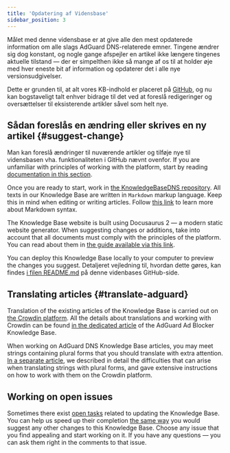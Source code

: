 ```yaml
---
title: 'Opdatering af Vidensbase'
sidebar_position: 3
---
```


Målet med denne vidensbase er at give alle den mest opdaterede information om alle slags AdGuard DNS-relaterede emner. Tingene ændrer sig dog konstant, og nogle gange afspejler en artikel ikke længere tingenes aktuelle tilstand — der er simpelthen ikke så mange af os til at holder øje med hver eneste bit af information og opdaterer det i alle nye versionsudgivelser.

Dette er grunden til, at alt vores KB-indhold er placeret på [GitHub](https://github.com/AdguardTeam/KnowledgeBaseDNS), og nu kan bogstaveligt talt enhver bidrage til det ved at foreslå redigeringer og oversættelser til eksisterende artikler såvel som helt nye.

## Sådan foreslås en ændring eller skrives en ny artikel {#suggest-change}

Man kan foreslå ændringer til nuværende artikler og tilføje nye til vidensbasen vha. funktionaliteten i GitHub nævnt ovenfor. If you are unfamiliar with principles of working with the platform, start by reading [documentation in this section](https://docs.github.com/en).

Once you are ready to start, work in [the KnowledgeBaseDNS repository](https://github.com/AdguardTeam/KnowledgeBaseDNS). All texts in our Knowledge Base are written in `Markdown` markup language. Keep this in mind when editing or writing articles. Follow [this link](https://docs.github.com/en/get-started/writing-on-github/getting-started-with-writing-and-formatting-on-github/basic-writing-and-formatting-syntax) to learn more about Markdown syntax.

The Knowledge Base website is built using Docusaurus 2 — a modern static website generator. When suggesting changes or additions, take into account that all documents must comply with the principles of the platform. You can read about them in [the guide available via this link](https://docusaurus.io/docs/category/guides).

You can deploy this Knowledge Base locally to your computer to preview the changes you suggest. Detaljeret vejledning til, hvordan dette gøres, kan findes [i filen README.md](https://github.com/AdguardTeam/KnowledgeBaseDNS/blob/master/README.md) på denne videnbases GitHub-side.

## Translating articles {#translate-adguard}

Translation of the existing articles of the Knowledge Base is carried out on [the Crowdin platform](https://crowdin.com/project/adguard-knowledge-bases). All the details about translations and working with Crowdin can be found [in the dedicated article](https://kb.adguard.com/en/general/adguard-translations) of the AdGuard Ad Blocker Knowledge Base.

When working on AdGuard DNS Knowledge Base articles, you may meet strings containing plural forms that you should translate with extra attention. [In a separate article](https://kb.adguard.com/en/miscellaneous/plurals), we described in detail the difficulties that can arise when translating strings with plural forms, and gave extensive instructions on how to work with them on the Crowdin platform.

## Working on open issues

Sometimes there exist [open tasks](https://github.com/AdguardTeam/KnowledgeBaseDNS/issues/) related to updating the Knowledge Base. You can help us speed up their completion [the same way](#suggest-change) you would suggest any other changes to this Knowledge Base. Choose any issue that you find appealing and start working on it. If you have any questions — you can ask them right in the comments to that issue.
  